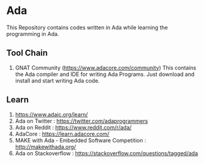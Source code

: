 # Ada 

This Repository contains codes written in Ada while learning the programming in Ada.

## Tool Chain
1. GNAT Community (https://www.adacore.com/community)
   This contains the Ada compiler and IDE for writing Ada Programs. Just download and install and start writing Ada code.

## Learn
1. https://www.adaic.org/learn/
2. Ada on Twitter : https://twitter.com/adaprogrammers
3. Ada on Reddit : https://www.reddit.com/r/ada/
4. AdaCore : https://learn.adacore.com/
5. MAKE with Ada - Embedded Software Competition : http://makewithada.org/
6. Ada on Stackoverflow : https://stackoverflow.com/questions/tagged/ada
